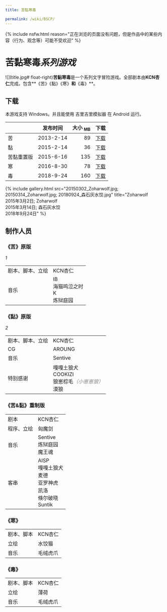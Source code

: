 ```yaml
---
title: 苦黏寒毒

permalink: /wiki/BSCP/
---
```


<style>
	@import "/css/jekyll.css";
</style>

{% include nsfw.html reason="正在浏览的页面没有问题，但是作品中的某些内容（行为、观念等）可能不受欢迎" %}

# 苦黏寒毒*系列游戏*

![](title.jpg# float-right)**苦黏寒毒**是一个系列文字冒险游戏。全部剧本由**KCN杏仁**完成。包含**《苦》《黏》《寒》**和**《毒》**。

## 下载

本游戏支持 Windows。并且能使用 吉里吉里模拟器 在 Android 运行。

|            | 发布时间  | 大小 <sub>MB</sub> |          下载          |
| ---------- | :-------: | -----------------: | :--------------------: |
| 苦         | 2013-2-14 |                 89 |     [下载][bscp_1]     |
| 黏         | 2015-2-14 |                 36 |     [下载][bscp_2]     |
| 苦黏重置版 | 2015-6-16 |                135 | [下载][bscp_zoharwolf] |
| 寒         | 2016-8-30 |                 78 |     [下载][bscp_3]     |
| 毒         | 2018-9-24 |                160 |     [下载][bscp_4]     |

{% include gallery.html src="20150302_Zoharwolf.jpg; 20150314_Zoharwolf.jpg; 20180924_森石灰水饺.jpg" title="Zoharwolf<br>2015年3月2日; Zoharwolf<br>2015年3月14日; 森石灰水饺<br>2018年9月24日" %}

## 制作人员

### 《苦》原版

<i table-no-head>1</i>

|                  |                                     |
| ---------------- | ----------------------------------- |
| 剧本、脚本、立绘 | KCN杏仁                             |
| 音乐             | IB<br>海猫鸣泣之时<br>K<br>炼狱庭园 |

### 《黏》原版

<i table-no-head>2</i>

|                  |                                                              |
| ---------------- | ------------------------------------------------------------ |
| 剧本、脚本、立绘 | KCN杏仁                                                      |
| CG               | AROUNG                                                       |
| 音乐             | Sentive                                                      |
| 特别感谢         | 嘎嘎土狼犬<br>COOKIZI<br>狼崽棕毛<i style="opacity:.5">（小崽崽狼）</i><br>漠狼 |

### 《苦&黏》重制版

<i table-no-head></i>

|            |                                                              |
| ---------- | ------------------------------------------------------------ |
| 剧本       | KCN杏仁                                                      |
| 程序、立绘 | 匈魔剑                                                       |
| 音乐       | Sentive<br>炼狱庭园<br>魔王魂                                |
| 客串       | AISP<br>嘎嘎土狼犬<br>麦德<br>亚罗神虎<br>凯洛<br>倏尔破晓<br>Suntik |

### 《寒》

<i table-no-head></i>

|            |          |
| ---------- | -------- |
| 剧本、脚本 | KCN杏仁  |
| 立绘       | 水饺猫   |
| 音乐       | 毛绒虎爪 |

### 《毒》

<i table-no-head></i>

|            |          |
| ---------- | -------- |
| 剧本、脚本 | KCN杏仁  |
| 立绘       | 薄荷     |
| 音乐       | 毛绒虎爪 |



[bscp_1]: https://github.com/LEORChn/ContentDelivery/releases/download/Game/bscp_1.zip
[bscp_2]: https://github.com/LEORChn/ContentDelivery/releases/download/Game/bscp_2.zip
[bscp_3]: https://github.com/LEORChn/ContentDelivery/releases/download/Game/bscp_3.zip
[bscp_4]: https://github.com/LEORChn/ContentDelivery/releases/download/Game/bscp_4.zip
[bscp_zoharwolf]: https://github.com/LEORChn/ContentDelivery/releases/download/Game/bscp_zoharwolf.zip